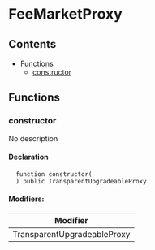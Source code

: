 # FeeMarketProxy





## Contents
<!-- START doctoc generated TOC please keep comment here to allow auto update -->
<!-- DON'T EDIT THIS SECTION, INSTEAD RE-RUN doctoc TO UPDATE -->

- [Functions](#functions)
  - [constructor](#constructor)

<!-- END doctoc generated TOC please keep comment here to allow auto update -->




## Functions

### constructor
No description


#### Declaration
```solidity
  function constructor(
  ) public TransparentUpgradeableProxy
```

#### Modifiers:
| Modifier |
| --- |
| TransparentUpgradeableProxy |






